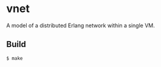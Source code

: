 vnet
=====

A model of a distributed Erlang network within a single VM.

Build
-----

```
$ make
```
